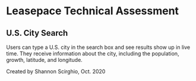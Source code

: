 # Leasepace Technical Assessment

## U.S. City Search
Users can type a U.S. city in the search box and see results show up in live time. They receive information about the city, including the population, growth, latitude, and longitude.





Created by Shannon Scirghio, Oct. 2020
